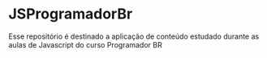 # JSProgramadorBr
Esse repositório é destinado a aplicação de conteúdo estudado durante as aulas de Javascript do curso Programador BR
